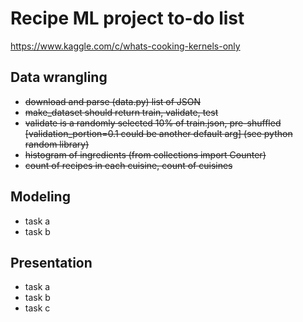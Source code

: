 # Recipe ML project to-do list

https://www.kaggle.com/c/whats-cooking-kernels-only

## Data wrangling
- ~~download and parse (data.py) list of JSON~~
- ~~make_dataset should return train, validate, test~~
- ~~validate is a randomly selected 10% of train.json, pre-shuffled [validation_portion=0.1 could be another default arg] (see python random library)~~
- ~~histogram of ingredients (from collections import Counter)~~
- ~~count of recipes in each cuisine, count of cuisines~~

## Modeling
- task a
- task b

## Presentation
- task a
- task b
- task c
